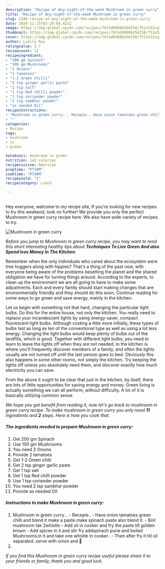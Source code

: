 ```yaml
---
description: "Recipe of Any-night-of-the-week Mushroom in green curry"
title: "Recipe of Any-night-of-the-week Mushroom in green curry"
slug: 2246-recipe-of-any-night-of-the-week-mushroom-in-green-curry
date: 2020-11-15T03:28:04.422Z
image: https://img-global.cpcdn.com/recipes/7bf4d8908bd56258/751x532cq70/mushroom-in-green-curry-recipe-main-photo.jpg
thumbnail: https://img-global.cpcdn.com/recipes/7bf4d8908bd56258/751x532cq70/mushroom-in-green-curry-recipe-main-photo.jpg
cover: https://img-global.cpcdn.com/recipes/7bf4d8908bd56258/751x532cq70/mushroom-in-green-curry-recipe-main-photo.jpg
author: Luella Roy
ratingvalue: 3.7
reviewcount: 11
recipeingredient:
- "200 gm Spinach"
- "100 gm Mushrooms"
- "2 Onions"
- "2 tamatoes"
- "1-2 Green chilli"
- "2 tsp ginger garlic paste"
- "1 tsp salt"
- "1 tsp Red chilli powder"
- "1 tsp coriander powder"
- "2 tsp sambhar powder"
- "as needed Oil"
recipeinstructions:
- "Mushroom in green curry... Recepie.. Have onion tamatoes green chilli and blend it make a paste.make spinach paste also blend it. Boil mushroom tak 2whistle Add oil in cooker and fry the paste till golden brown Add spices in it and stir fry addspinach purie and boiled Mushrooms.in it and take one whistle in cooker.. Then after fry it till oil separated..serve with onion and 🍋"
- ""
categories:
- Recipe
tags:
- mushroom
- in
- green

katakunci: mushroom in green 
nutrition: 142 calories
recipecuisine: American
preptime: "PT10M"
cooktime: "PT48M"
recipeyield: "2"
recipecategory: Lunch

---
```

<br>
Hey everyone, welcome to my recipe site, If you're looking for new recipes to try this weekend, look no further! We provide you only the perfect Mushroom in green curry recipe here. We also have wide variety of recipes to try.
<br>


![Mushroom in green curry](https://img-global.cpcdn.com/recipes/7bf4d8908bd56258/751x532cq70/mushroom-in-green-curry-recipe-main-photo.jpg)

<i>Before you jump to Mushroom in green curry recipe, you may want to read this short interesting healthy tips about 
<strong>Techniques To Live Green And also Spend less Money In The Kitchen</strong>.</i>
</br>

Remember when the only individuals who cared about the ecosystem were tree huggers along with hippies? That's a thing of the past now, with everyone being aware of the problems besetting the planet and the shared obligation we have for turning things around. According to the experts, to clean up the environment we are all going to have to make some adjustments. Each and every family should start making changes that are environmentally friendly and they should do this soon. Continue reading for some ways to go green and save energy, mainly in the kitchen.

Let us begin with something not that hard, changing the particular light bulbs. Do this for the entire house, not only the kitchen. You really need to replace your incandescent lights by using energy-saver, compact fluorescent light bulbs. Although costing a little more initially, these types of bulbs last as long as ten of the conventional type as well as using a lot less energy. Changing the light bulbs would keep plenty of bulbs out of the landfills, which is good. Together with different light bulbs, you need to learn to leave the lights off when they are not needed. In the kitchen is where you'll frequently discover members of a family, and often the lights usually are not turned off until the last person goes to bed. Obviously this also happens in some other rooms, not simply the kitchen. Try keeping the lights off unless you absolutely need them, and discover exactly how much electricity you can save.

From the above it ought to be clear that just in the kitchen, by itself, there are lots of little opportunities for saving energy and money. Green living is actually something we can all perform, without difficulty. A lot of it is basically utilizing common sense.


<i>We hope you got benefit from reading it, now let's go back to mushroom in green curry recipe. To make mushroom in green curry you only need <strong>11</strong> ingredients and <strong>2</strong> steps. Here is how you cook that.
</i>

##### The ingredients needed to prepare Mushroom in green curry:

1. Get 200 gm Spinach
1. Use 100 gm Mushrooms
1. You need 2 Onions
1. Provide 2 tamatoes
1. Get 1-2 Green chilli
1. Get 2 tsp ginger garlic paste
1. Get 1 tsp salt
1. Get 1 tsp Red chilli powder
1. Use 1 tsp coriander powder
1. You need 2 tsp sambhar powder
1. Provide as needed Oil


##### Instructions to make Mushroom in green curry:

1. Mushroom in green curry... - Recepie.. - Have onion tamatoes green chilli and blend it make a paste.make spinach paste also blend it. - Boil mushroom tak 2whistle - Add oil in cooker and fry the paste till golden brown - Add spices in it and stir fry addspinach purie and boiled Mushrooms.in it and take one whistle in cooker.. - Then after fry it till oil separated..serve with onion and 🍋
1. 


<i>If you find this Mushroom in green curry recipe useful please share it to your friends or family, thank you and good luck.</i>
